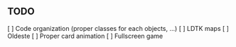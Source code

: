 TODO
---

[ ] Code organization (proper classes for each objects, …)
[ ] LDTK maps
[ ] Oldeste
[ ] Proper card animation
[ ] Fullscreen game
